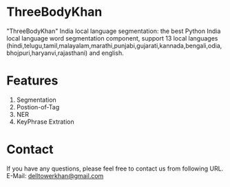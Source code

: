 # ThreeBodyKhan
"ThreeBodyKhan" India local language segmentation: the best Python India local language word segmentation component, support 13 local languages (hindi,telugu,tamil,malayalam,marathi,punjabi,gujarati,kannada,bengali,odia,bhojpuri,haryanvi,rajasthani) and english.

# Features
1. Segmentation
2. Postion-of-Tag
3. NER
4. KeyPhrase Extration
# Contact
If you have any questions, please feel free to contact us from following URL.
E-Mail: delltowerkhan@gmail.com
